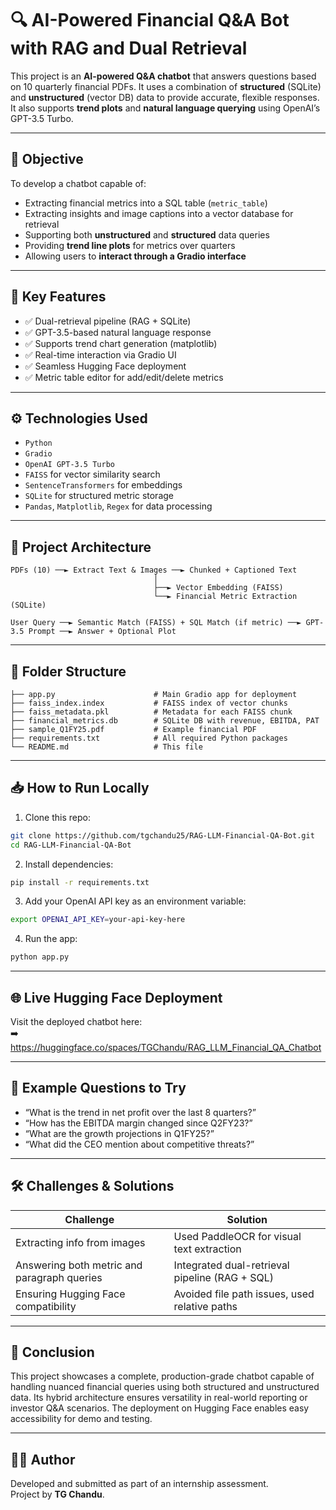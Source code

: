 # 🔍 AI-Powered Financial Q&A Bot with RAG and Dual Retrieval

This project is an **AI-powered Q&A chatbot** that answers questions based on 10 quarterly financial PDFs. It uses a combination of **structured** (SQLite) and **unstructured** (vector DB) data to provide accurate, flexible responses. It also supports **trend plots** and **natural language querying** using OpenAI’s GPT-3.5 Turbo.

---

## 📌 Objective

To develop a chatbot capable of:
- Extracting financial metrics into a SQL table (`metric_table`)
- Extracting insights and image captions into a vector database for retrieval
- Supporting both **unstructured** and **structured** data queries
- Providing **trend line plots** for metrics over quarters
- Allowing users to **interact through a Gradio interface**

---

## 🚀 Key Features

- ✅ Dual-retrieval pipeline (RAG + SQLite)
- ✅ GPT-3.5-based natural language response
- ✅ Supports trend chart generation (matplotlib)
- ✅ Real-time interaction via Gradio UI
- ✅ Seamless Hugging Face deployment
- ✅ Metric table editor for add/edit/delete metrics

---

## ⚙️ Technologies Used

- `Python`
- `Gradio`
- `OpenAI GPT-3.5 Turbo`
- `FAISS` for vector similarity search
- `SentenceTransformers` for embeddings
- `SQLite` for structured metric storage
- `Pandas`, `Matplotlib`, `Regex` for data processing

---

## 🧠 Project Architecture

```
PDFs (10) ──► Extract Text & Images ──► Chunked + Captioned Text
                                │
                                ├──► Vector Embedding (FAISS)
                                └──► Financial Metric Extraction (SQLite)

User Query ──► Semantic Match (FAISS) + SQL Match (if metric) ──► GPT-3.5 Prompt ──► Answer + Optional Plot
```

---

## 📂 Folder Structure

```
├── app.py                      # Main Gradio app for deployment
├── faiss_index.index           # FAISS index of vector chunks
├── faiss_metadata.pkl          # Metadata for each FAISS chunk
├── financial_metrics.db        # SQLite DB with revenue, EBITDA, PAT
├── sample_Q1FY25.pdf           # Example financial PDF
├── requirements.txt            # All required Python packages
└── README.md                   # This file
```

---

## 📥 How to Run Locally

1. Clone this repo:
```bash
git clone https://github.com/tgchandu25/RAG-LLM-Financial-QA-Bot.git
cd RAG-LLM-Financial-QA-Bot
```

2. Install dependencies:
```bash
pip install -r requirements.txt
```

3. Add your OpenAI API key as an environment variable:
```bash
export OPENAI_API_KEY=your-api-key-here
```

4. Run the app:
```bash
python app.py
```

---

## 🌐 Live Hugging Face Deployment

Visit the deployed chatbot here:  
➡️ https://huggingface.co/spaces/TGChandu/RAG_LLM_Financial_QA_Chatbot

---

## 🧪 Example Questions to Try

- “What is the trend in net profit over the last 8 quarters?”
- “How has the EBITDA margin changed since Q2FY23?”
- “What are the growth projections in Q1FY25?”
- “What did the CEO mention about competitive threats?”

---

## 🛠️ Challenges & Solutions

| Challenge | Solution |
|----------|----------|
| Extracting info from images | Used PaddleOCR for visual text extraction |
| Answering both metric and paragraph queries | Integrated dual-retrieval pipeline (RAG + SQL) |
| Ensuring Hugging Face compatibility | Avoided file path issues, used relative paths |

---

## 📌 Conclusion

This project showcases a complete, production-grade chatbot capable of handling nuanced financial queries using both structured and unstructured data. Its hybrid architecture ensures versatility in real-world reporting or investor Q&A scenarios. The deployment on Hugging Face enables easy accessibility for demo and testing.

---

## 👨‍💻 Author

Developed and submitted as part of an internship assessment.  
Project by **TG Chandu**.
